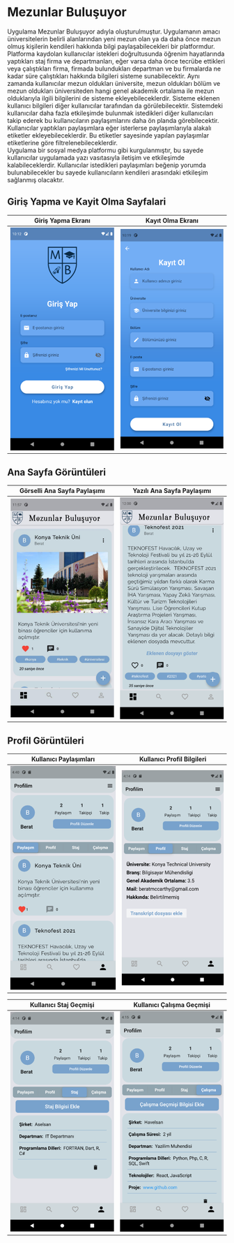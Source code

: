 # Mezunlar Buluşuyor


Uygulama Mezunlar Buluşuyor adıyla oluşturulmuştur. Uygulamanın amacı üniversitelerin belirli alanlarından yeni mezun olan ya da daha önce mezun olmuş kişilerin kendileri hakkında bilgi paylaşabilecekleri bir platformdur. Platforma kaydolan kullanıcılar istekleri doğrultusunda öğrenim hayatlarında yaptıkları staj firma ve departmanları, eğer varsa daha önce tecrübe ettikleri veya çalıştıkları firma, firmada bulundukları departman ve bu firmalarda ne kadar süre çalıştıkları hakkında bilgileri sisteme sunabilecektir. Aynı zamanda kullanıcılar mezun oldukları üniversite, mezun oldukları bölüm ve mezun oldukları üniversiteden hangi genel akademik ortalama ile mezun olduklarıyla ilgili bilgilerini de sisteme ekleyebileceklerdir. Sisteme eklenen kullanıcı bilgileri diğer kullanıcılar tarafından da görülebilecektir. Sistemdeki kullanıcılar daha fazla etkileşimde bulunmak istedikleri diğer kullanıcıları takip ederek bu kullanıcıların paylaşımlarını daha ön planda görebilecektir. Kullanıcılar yaptıkları paylaşımlara eğer isterlerse paylaşımlarıyla alakalı etiketler ekleyebileceklerdir. Bu etiketler sayesinde yapılan paylaşımlar etiketlerine göre filtrelenebileceklerdir.  
Uygulama bir sosyal medya platformu gibi kurgulanmıştır, bu sayede kullanıcılar uygulamada yazı vasıtasıyla iletişim ve etkileşimde kalabileceklerdir. Kullanıcılar istedikleri paylaşımları beğenip yorumda bulunabilecekler bu sayede kullanıcıların kendileri arasındaki etkileşim sağlanmış olacaktır. 


## Giriş Yapma ve Kayit Olma Sayfalari

Giriş Yapma Ekranı            |  Kayıt Olma Ekranı
:-------------------------:|:-------------------------:
<img style="margin-right: 30px" src="assets/images/girisyap.png" width=300>  |  <img style="margin-right: 30px" src="assets/images/kayitol.png" width=300>

## Ana Sayfa Görüntüleri

Görselli Ana Sayfa Paylaşımı            |  Yazılı Ana Sayfa Paylaşımı
:-------------------------:|:-------------------------:
<img style="margin-right: 30px" src="assets/images/anasayfa1.png" width=300>  |  <img style="margin-right: 30px" src="assets/images/anasayfa2.png" width=300>

## Profil Görüntüleri

Kullanıcı Paylaşımları             |  Kullanıcı Profil Bilgileri
:-------------------------:|:-------------------------:|
<img style="margin-right: 30px" src="assets/images/profilsayfasi.png" width=300>  |  <img style="margin-right: 30px" src="assets/images/profilprofil.png" width=300>


Kullanıcı Staj Geçmişi             |  Kullanıcı Çalışma Geçmişi
:-------------------------:|:-------------------------:|
<img style="margin-right: 30px" src="assets/images/profilstaj.png" width=300>  |  <img style="margin-right: 30px" src="assets/images/profilcalisma.png" width=300>
